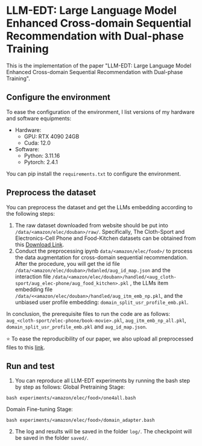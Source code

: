 # LLM-EDT: Large Language Model Enhanced Cross-domain Sequential Recommendation with Dual-phase Training

This is the implementation of the paper "LLM-EDT: Large Language Model Enhanced Cross-domain Sequential Recommendation with Dual-phase Training".

## Configure the environment

To ease the configuration of the environment, I list versions of my hardware and software equipments:

- Hardware:
  - GPU: RTX 4090 24GB
  - Cuda: 12.0
- Software:
  - Python: 3.11.16
  - Pytorch: 2.4.1

You can pip install the `requirements.txt` to configure the environment.

## Preprocess the dataset

You can preprocess the dataset and get the LLMs embedding according to the following steps:

1. The raw dataset downloaded from website should be put into `/data/<amazon/elec/douban>/raw/`. Specifically, The Cloth-Sport and Electronics-Cell Phone and Food-Kitchen datasets can be obtained from this [Download Link](https://cseweb.ucsd.edu/~jmcauley/datasets/amazon_v2/).
2. Conduct the preprocessing ipynb `data/<amazon/elec/food>/` to process the data augmentation for cross-domain sequential recommendation. After the procedure, you will get the id file  `/data/<amazon/elec/douban>/hdanled/aug_id_map.json` and the interaction file  `/data/<amazon/elec/douban>/handled/<aug_cloth-sport/aug_elec-phone/aug_food_kitchen>.pkl` , the LLMs item embedding file `/data/<<amazon/elec/douban>/handled/aug_itm_emb_np.pkl`, and the unbiased user profile embedding: `domain_split_usr_profile_emb.pkl`.

In conclusion, the prerequisite files to run the code are as follows: `aug_<cloth-sport/elec-phone/book-movie>.pkl`, `aug_itm_emb_np_all.pkl`, `domain_split_usr_profile_emb.pkl` and `aug_id_map.json`.

⭐️ To ease the reproducibility of our paper, we also upload all preprocessed files to this [link](xxx).

## Run and test

1. You can reproduce all LLM-EDT experiments by running the bash step by step as follows:
Global Pretraining Stage:
```
bash experiments/<amazon/elec/food>/one4all.bash
```
Domain Fine-tuning Stage:
```
bash experiments/<amazon/elec/food>/domain_adapter.bash
```

2. The log and results will be saved in the folder `log/`. The checkpoint will be saved in the folder `saved/`.
